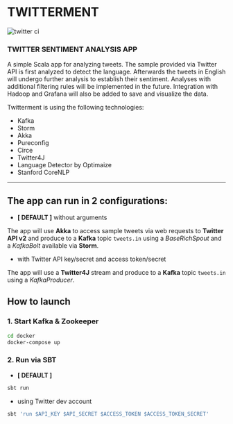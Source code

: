 # TWITTERMENT

![twitter ci](https://github.com/edgy-noodle/twitter/actions/workflows/ci.yaml/badge.svg)

### TWITTER SENTIMENT ANALYSIS APP
A simple Scala app for analyzing tweets. The sample provided via Twitter API is first analyzed to detect the language. Afterwards the tweets in English will undergo further analysis to establish their sentiment. Analyses with additional filtering rules will be implemented in the future. Integration with Hadoop and Grafana will also be added to save and visualize the data.

Twitterment is using the following technologies:
- Kafka
- Storm
- Akka
- Pureconfig
- Circe
- Twitter4J
- Language Detector by Optimaize
- Stanford CoreNLP

---

## The app can run in 2 configurations:
- __[ DEFAULT ]__ without arguments

The app will use __Akka__ to access sample tweets via web requests to __Twitter API v2__ and produce to a __Kafka__ topic `tweets.in` using a *BaseRichSpout* and a *KafkaBolt* available via __Storm__.

- with Twitter API key/secret and access token/secret

The app will use a __Twitter4J__ stream and produce to a __Kafka__ topic `tweets.in` using a *KafkaProducer*.

## How to launch
### 1. Start Kafka & Zookeeper
```bash
cd docker
docker-compose up
```
### 2. Run via SBT
- __[ DEFAULT ]__
```bash
sbt run
```
- using Twitter dev account
```bash
sbt 'run $API_KEY $API_SECRET $ACCESS_TOKEN $ACCESS_TOKEN_SECRET'
```